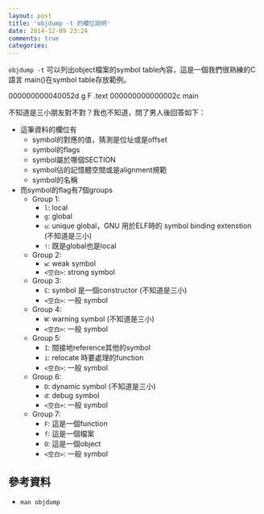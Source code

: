 ```yaml
---
layout: post
title: 'objdump -t 的欄位說明'
date: 2014-12-09 23:24
comments: true
categories: 
---
```

`objdump -t` 可以列出object檔案的symbol table內容，這是一個我們很熟練的C 語言 main()在symbol table存放範例。

000000000040052d g     F .text	000000000000002c              main

不知道是三小朋友對不對？我也不知道，問了男人後回答如下：

* 這筆資料的欄位有
	* symbol的對應的值，猜測是位址或是offset
	* symbol的flags
	* symbol屬於哪個SECTION
	* symbol佔的記憶體空間或是alignment規範
	* symbol的名稱
* 而symbol的flag有7個groups
	* Group 1: 
		* `l`: local
		* `g`: global
		* `u`: unique global，GNU 用於ELF時的 symbol binding extenstion (不知道是三小)
		* `!`: 既是global也是local
	* Group 2:
		* `w`: weak symbol
		* `<空白>`: strong symbol
	* Group 3:
		* `C`: symbol 是一個constructor (不知道是三小)
		* `<空白>`: 一般 symbol
	* Group 4:
		* `W`: warning symbol (不知道是三小)
		* `<空白>`: 一般 symbol
	* Group 5:
		* `I`: 間接地reference其他的symbol
		* `i`: relocate 時要處理的function
		* `<空白>`: 一般 symbol
	* Group 6:
		* `D`: dynamic symbol (不知道是三小)
		* `d`: debug symbol
		* `<空白>`: 一般 symbol
	* Group 7:
		* `F`: 這是一個function
		* `f`: 這是一個檔案
		* `O`: 這是一個object
		* `<空白>`: 一般 symbol
    
## 參考資料
* `man objdump`
